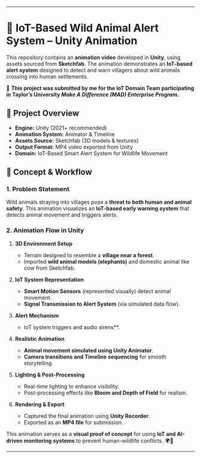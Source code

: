 
---

# 🎥 **IoT-Based Wild Animal Alert System – Unity Animation**  

This repository contains an **animation video** developed in **Unity**, using assets sourced from **Sketchfab**. The animation demonstrates an **IoT-based alert system** designed to detect and warn villagers about wild animals crossing into human settlements.  

📌 **This project was submitted by me for the IoT Domain Team participating in Taylor’s University *Make A Difference (MAD) Enterprise Program*.**  

## 🔹 **Project Overview**  
- **Engine:** Unity (2021+ recommended)  
- **Animation System:** Animator & Timeline  
- **Assets Source:** Sketchfab (3D models & textures)  
- **Output Format:** MP4 video exported from Unity  
- **Domain:** IoT-Based Smart Alert System for Wildlife Movement  

## 🔹 **Concept & Workflow**  
### **1. Problem Statement**  
Wild animals straying into villages pose a **threat to both human and animal safety**. This animation visualizes an **IoT-based early warning system** that detects animal movement and triggers alerts.  

### **2. Animation Flow in Unity**  
1. **3D Environment Setup**  
   - Terrain designed to resemble a **village near a forest**.  
   - Imported **wild animal models (elephants)** and domestic animal like cow  from Sketchfab.  

2. **IoT System Representation**  
   - **Smart Motion Sensors** (represented visually) detect animal movement.  
   - **Signal Transmission to Alert System** (via simulated data flow).  

3. **Alert Mechanism**  
   - IoT system triggers  and audio sirens**.  
   

4. **Realistic Animation**  
   - **Animal movement simulated using Unity Animator**.  
   - **Camera transitions and Timeline sequencing** for smooth storytelling.  

5. **Lighting & Post-Processing**  
   - Real-time lighting to enhance visibility.  
   - Post-processing effects like **Bloom and Depth of Field** for realism.  

6. **Rendering & Export**  
   - Captured the final animation using **Unity Recorder**.  
   - Exported as an **MP4 file** for submission.  



This animation serves as a **visual proof of concept** for using **IoT and AI-driven monitoring systems** to prevent human-wildlife conflicts. 🌍🐾  

---

